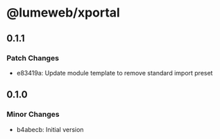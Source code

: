 # @lumeweb/xportal

## 0.1.1

### Patch Changes

- e83419a: Update module template to remove standard import preset

## 0.1.0

### Minor Changes

- b4abecb: Initial version
